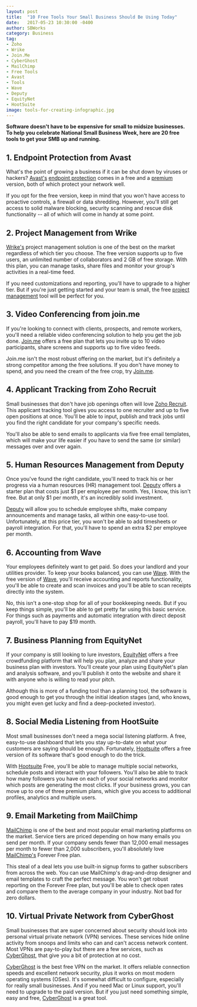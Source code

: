 ```yaml
---
layout: post
title:  "10 Free Tools Your Small Business Should Be Using Today"
date:   2017-05-23 10:30:00 -0400
author: SBWorks
category: Business
tag:
- Zoho
- Wrike
- Join.Me
- CyberGhost
- MailChimp
- Free Tools
- Avast
- Tools
- Wave
- Deputy
- EquityNet
- HootSuite
image: tools-for-creating-infographic.jpg
---
```


**Software doesn't have to be expensive for small to midsize businesses. To help you celebrate National Small Business Week, here are 20 free tools to get your SMB up and running.**

## 1. Endpoint Protection from Avast

What's the point of growing a business if it can be shut down by viruses or hackers? [Avast's](https://www.avast.com) [endpoint protection](https://www.avast.com/en-us/endpoint-protection) comes in a free and a [premium](https://www.avast.com/en-us/endpoint-protection-plus) version, both of which protect your network well.

If you opt for the free version, keep in mind that you won't have access to proactive controls, a firewall or data shredding. However, you'll still get access to solid malware blocking, security scanning and rescue disk functionality -- all of which will come in handy at some point.

## 2. Project Management from Wrike

[Wrike's](https://www.wrike.com/project-management/?utm_source=pcmag&utm_medium=cpc&utm_campaign=review) project management solution is one of the best on the market regardless of which tier you choose. The free version supports up to five users, an unlimited number of collaborators and 2 GB of free storage. With this plan, you can manage tasks, share files and monitor your group's activities in a real-time feed.

If you need customizations and reporting, you'll have to upgrade to a higher tier. But if you're just getting started and your team is small, the free [project management](https://www.wrike.com/project-management/?utm_source=pcmag&utm_medium=cpc&utm_campaign=review) tool will be perfect for you.

## 3. Video Conferencing from join.me

If you're looking to connect with clients, prospects, and remote workers, you'll need a reliable video conferencing solution to help you get the job done. [Join.me](https://www.join.me/) offers a free plan that lets you invite up to 10 video participants, share screens and supports up to five video feeds.

Join.me isn't the most robust offering on the market, but it's definitely a strong competitor among the free solutions. If you don't have money to spend, and you need the cream of the free crop, try [Join.me](https://www.join.me/).

## 4. Applicant Tracking from Zoho Recruit

Small businesses that don't have job openings often will love [Zoho Recruit](https://www.zoho.com/recruit/?utm_source=pcmag&utm_medium=cpc&utm_campaign=Recruit). This applicant tracking tool gives you access to one recruiter and up to five open positions at once. You'll be able to input, publish and track jobs until you find the right candidate for your company's specific needs.

You'll also be able to send emails to applicants via five free email templates, which will make your life easier if you have to send the same (or similar) messages over and over again.

## 5. Human Resources Management from Deputy

Once you've found the right candidate, you'll need to track his or her progress via a human resources (HR) management tool. [Deputy](https://www.deputy.com/) offers a starter plan that costs just $1 per employee per month. Yes, I know, this isn't free. But at only $1 per month, it's an incredibly solid investment.

[Deputy](https://www.deputy.com/) will allow you to schedule employee shifts, make company announcements and manage tasks, all within one easy-to-use tool. Unfortunately, at this price tier, you won't be able to add timesheets or payroll integration. For that, you'll have to spend an extra $2 per employee per month.

## 6. Accounting from Wave

Your employees definitely want to get paid. So does your landlord and your utilities provider. To keep your books balanced, you can use [Wave](https://www.waveapps.com/). With the free version of [Wave](https://www.waveapps.com/), you'll receive accounting and reports functionality, you'll be able to create and scan invoices and you'll be able to scan receipts directly into the system.

No, this isn't a one-stop shop for all of your bookkeeping needs. But if you keep things simple, you'll be able to get pretty far using this basic service. For things such as payments and automatic integration with direct deposit payroll, you'll have to pay $19 month.

## 7. Business Planning from EquityNet

If your company is still looking to lure investors, [EquityNet](https://www.equitynet.com/) offers a free crowdfunding platform that will help you plan, analyze and share your business plan with investors. You'll create your plan using EquityNet's plan and analysis software, and you'll publish it onto the website and share it with anyone who is willing to read your pitch.

Although this is more of a funding tool than a planning tool, the software is good enough to get you through the initial ideation stages (and, who knows, you might even get lucky and find a deep-pocketed investor).

## 8. Social Media Listening from HootSuite

Most small businesses don't need a mega social listening platform. A free, easy-to-use dashboard that lets you stay up-to-date on what your customers are saying should be enough. Fortunately, [Hootsuite](http://signup.hootsuite.com/) offers a free version of its software that's good enough to do the trick.

With [Hootsuite](http://signup.hootsuite.com/) Free, you'll be able to manage multiple social networks, schedule posts and interact with your followers. You'll also be able to track how many followers you have on each of your social networks and monitor which posts are generating the most clicks. If your business grows, you can move up to one of three premium plans, which give you access to additional profiles, analytics and multiple users.

## 9. Email Marketing from MailChimp

[MailChimp](https://mailchimp.com/) is one of the best and most popular email marketing platforms on the market. Service tiers are priced depending on how many emails you send per month. If your company sends fewer than 12,000 email messages per month to fewer than 2,000 subscribers, you'll absolutely love [MailChimp's](https://mailchimp.com/) Forever Free plan.

This steal of a deal lets you use built-in signup forms to gather subscribers from across the web. You can use MailChimp's drag-and-drop designer and email templates to craft the perfect message. You won't get robust reporting on the Forever Free plan, but you'll be able to check open rates and compare them to the average company in your industry. Not bad for zero dollars.

## 10. Virtual Private Network from CyberGhost

Small businesses that are super concerned about security should look into personal virtual private network (VPN) services. These services hide online activity from snoops and limits who can and can't access network content. Most VPNs are pay-to-play but there are a few services, such as [CyberGhost](http://www.cyberghostvpn.com/), that give you a bit of protection at no cost.

[CyberGhost](http://www.cyberghostvpn.com/) is the best free VPN on the market. It offers reliable connection speeds and excellent network security, plus it works on most modern operating systems (OSes). It's somewhat difficult to configure, especially for really small businesses. And if you need Mac or Linux support, you'll need to upgrade to the paid version. But if you just need something simple, easy and free, [CyberGhost](http://www.cyberghostvpn.com/) is a great tool.
